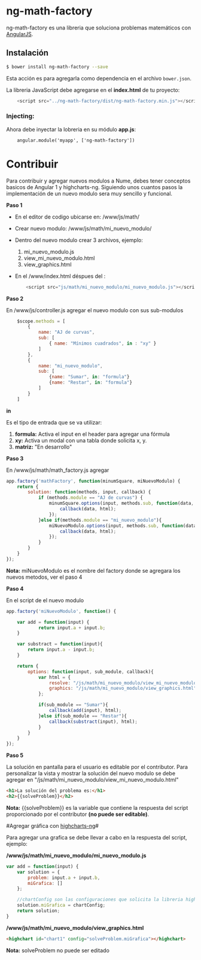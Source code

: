 # ng-math-factory

ng-math-factory es una libreria que soluciona problemas matemáticos con [AngularJS](https://angularjs.org/).

## Instalación #

```bash
$ bower install ng-math-factory --save
```

Esta acción es para agregarla como dependencia en el archivo ```bower.json```.

La libreria JavaScript debe agregarse en el **index.html** de tu proyecto:

```javascript
	<script src="../ng-math-factory/dist/ng-math-factory.min.js"></script>
```

### Injecting:

Ahora debe inyectar la lobreria en su módulo **app.js**:

```
	angular.module('myapp', ['ng-math-factory'])
```

# Contribuir #
Para contribuir y agregar nuevos modulos a Nume, debes tener conceptos basicos de Angular 1 y highcharts-ng. Siguiendo unos cuantos pasos la implementación de un nuevo modulo sera muy sencillo y funcional. 

**Paso 1**

- En el editor de codigo ubicarse en: /www/js/math/
- Crear nuevo modulo: /www/js/math/mi_nuevo_modulo/
- Dentro del nuevo modulo crear 3 archivos, ejemplo: 
	1. mi_nuevo_modulo.js
	2. view_mi_nuevo_modulo.html
	3. view_graphics.html
- En el /www/index.html déspues del <body>:
	
	```javascript
		<script src="js/math/mi_nuevo_modulo/mi_nuevo_modulo.js"></script>
	```

**Paso 2**

En /www/js/controller.js agregar el nuevo modulo con sus sub-modulos

```javascript
	$scope.methods = [
		{
	        name: "AJ de curvas",
	        sub: [
	            { name: "Mínimos cuadrados", in : "xy" }
	        ]
	    },
		{
			name: "mi_nuevo_modulo",
			sub: [
				{name: "Sumar", in: "formula"}
				{name: "Restar", in: "formula"}
			]
		}
	]
```
**in**

Es el tipo de entrada que se va utilizar:

1. **formula:** Activa el input en el header para agregar una fórmula
2. **xy:** Activa un modal con una tabla donde solicita x, y.
3. **matriz:** "En desarrollo"

**Paso 3**

En /www/js/math/math_factory.js agregar 
```javascript
app.factory('mathFactory', function(minumSquare, miNuevoModulo) {
    return {
        solution: function(methods, input, callback) {
            if (methods.module == "AJ de curvas") {
                minumSquare.options(input, methods.sub, function(data, html) {
                    callback(data, html);
                });
            }else if(methods.module == "mi_nuevo_modulo"){
            	miNuevoModulo.options(input, methods.sub, function(data, html){
            		callback(data, html);
            	});
            }
        }
    }
});
```
**Nota:**
miNuevoModulo es el nombre del factory donde se agregara los nuevos metodos, ver el paso 4

**Paso 4**

En el script de el nuevo modulo

```javascript
app.factory('miNuevoModulo', function() {

	var add = function(input) {
            return input.a + input.b;
   	}

	var substract = function(input){
		return input.a - input.b;
	}

    return {
        options: function(input, sub_module, callback){
            var html = {
                resolve: "/js/math/mi_nuevo_modulo/view_mi_nuevo_modulo.html",
                graphics: "/js/math/mi_nuevo_modulo/view_graphics.html"
            };

            if(sub_module == "Sumar"){
            	callback(add(input), html);
            }else if(sub_module == "Restar"){
				callback(substract(input), html);
            }    
        }
    }
});
```
**Paso 5**

La solución en pantalla para el usuario es editable por el contributor. Para personalizar la vista y mostrar la solución del nuevo modulo se debe agregar en 
"/js/math/mi_nuevo_modulo/view_mi_nuevo_modulo.html"

```html
<h1>La solución del problema es:</h1>
<h2>{{solveProblem}}</h2>
```

**Nota:** {{solveProblem}} es la variable que contiene la respuesta del script proporcionado por el contributor **(no puede ser editable)**.

#Agregar gráfica con [highcharts-ng](https://github.com/pablojim/highcharts-ng)#

Para agregar una grafica se debe llevar a cabo en la respuesta del script, ejemplo:
	
**/www/js/math/mi_nuevo_modulo/mi_nuevo_modulo.js**

```javascript
var add = function(input) {
	var solution = {
		problem: input.a + input.b,
		miGrafica: []
	};

	//chartConfig son las configuraciones que solicita la libreria highcharts-ng
	solution.miGrafica = chartConfig; 
    return solution;
}
```

**/www/js/math/mi_nuevo_modulo/view_graphics.html**

```html
<highchart id="chart1" config="solveProblem.miGrafica"></highchart>
```

**Nota:** solveProblem no puede ser editado
